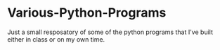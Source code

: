 # Various-Python-Programs
Just a small resposatory of some of the python programs that I've built either in class or on my own time.

